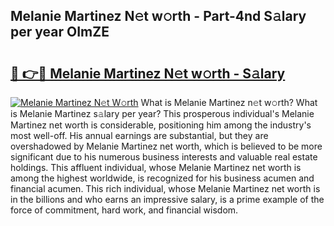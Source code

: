 ## Melanie Martinez N𝚎t w𝚘rth - Part-4nd S𝚊lary per year OImZE

# <h2><a href="http://gc02pvq.nevu.top/?p=Melanie+Martinez">🔗 👉🔴 Melanie Martinez N𝚎t w𝚘rth - S𝚊lary</a></h2>

[![Melanie Martinez N𝚎t W𝚘rth](https://i.imgur.com/Oavwk0R.jpeg)](http://gc02pvq.nevu.top/?p=Melanie+Martinez)
What is Melanie Martinez n𝚎t w𝚘rth? What is Melanie Martinez s𝚊lary per year?
This prosperous individual's Melanie Martinez net worth is considerable, positioning him among the industry's most well-off. His annual earnings are substantial, but they are overshadowed by Melanie Martinez net worth, which is believed to be more significant due to his numerous business interests and valuable real estate holdings. This affluent individual, whose Melanie Martinez net worth is among the highest worldwide, is recognized for his business acumen and financial acumen. This rich individual, whose Melanie Martinez net worth is in the billions and who earns an impressive salary, is a prime example of the force of commitment, hard work, and financial wisdom.

